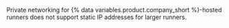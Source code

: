 Private networking for {% data variables.product.company_short %}-hosted runners does not support static IP addresses for larger runners.
